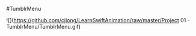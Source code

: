 #TumblrMenu

![](https://github.com/cjiong/LearnSwiftAnimation/raw/master/Project 01 - TumblrMenu/TumblrMenu.gif)